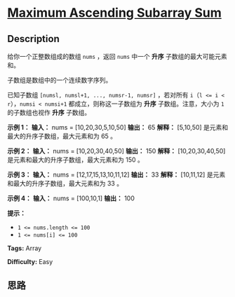 # [Maximum Ascending Subarray Sum][title]

## Description

给你一个正整数组成的数组 `nums` ，返回 `nums` 中一个 **升序** 子数组的最大可能元素和。

子数组是数组中的一个连续数字序列。

已知子数组 `[numsl, numsl+1, ..., numsr-1, numsr]` ，若对所有 `i`（`l <= i < r`），`numsi
< numsi+1` 都成立，则称这一子数组为 **升序** 子数组。注意，大小为 `1` 的子数组也视作 **升序** 子数组。

**示例 1：**
            **输入：** nums = [10,20,30,5,10,50]    **输出：** 65    **解释：** [5,10,50] 是元素和最大的升序子数组，最大元素和为 65 。    

**示例 2：**
            **输入：** nums = [10,20,30,40,50]    **输出：** 150    **解释：** [10,20,30,40,50] 是元素和最大的升序子数组，最大元素和为 150 。     

**示例 3：**
            **输入：** nums = [12,17,15,13,10,11,12]    **输出：** 33    **解释：** [10,11,12] 是元素和最大的升序子数组，最大元素和为 33 。     

**示例 4：**
            **输入：** nums = [100,10,1]    **输出：** 100    

**提示：**

  * `1 <= nums.length <= 100`
  * `1 <= nums[i] <= 100`


**Tags:** Array

**Difficulty:** Easy

## 思路

[title]: https://leetcode-cn.com/problems/maximum-ascending-subarray-sum
